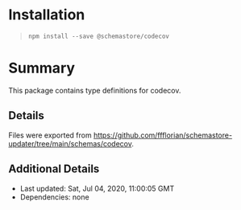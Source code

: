 # Installation
> `npm install --save @schemastore/codecov`

# Summary
This package contains type definitions for codecov.

## Details
Files were exported from https://github.com/ffflorian/schemastore-updater/tree/main/schemas/codecov.

## Additional Details
* Last updated: Sat, Jul 04, 2020, 11:00:05 GMT
* Dependencies: none
